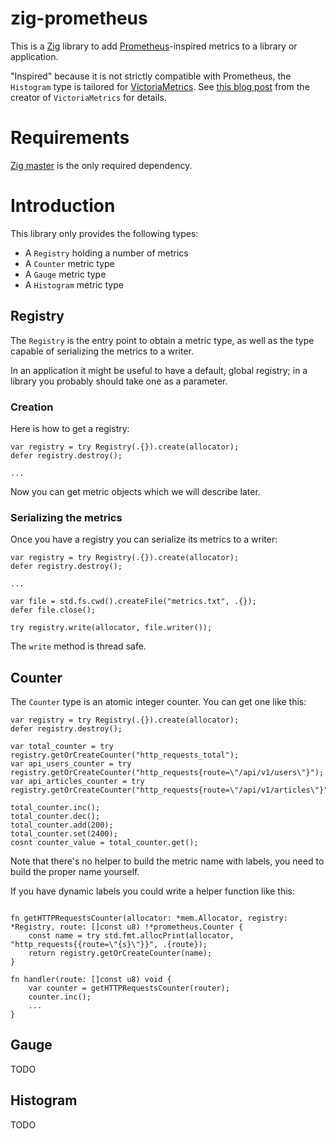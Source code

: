 # zig-prometheus

This is a [Zig](https://ziglang.org/) library to add [Prometheus](https://prometheus.io/docs/concepts/data_model/)-inspired metrics to a library or application.

"Inspired" because it is not strictly compatible with Prometheus, the `Histogram` type is tailored for [VictoriaMetrics](https://github.com/VictoriaMetrics/VictoriaMetrics).
See [this blog post](https://valyala.medium.com/improving-histogram-usability-for-prometheus-and-grafana-bc7e5df0e350) from the creator of `VictoriaMetrics` for details.

# Requirements

[Zig master](https://ziglang.org/download/) is the only required dependency.

# Introduction

This library only provides the following types:
* A `Registry` holding a number of metrics
* A `Counter` metric type
* A `Gauge` metric type
* A `Histogram` metric type

## Registry

The `Registry` is the entry point to obtain a metric type, as well as the type capable of serializing the metrics to a writer.

In an application it might be useful to have a default, global registry; in a library you probably should take one as a parameter.

### Creation

Here is how to get a registry:
```zig
var registry = try Registry(.{}).create(allocator);
defer registry.destroy();

...
```

Now you can get metric objects which we will describe later.

### Serializing the metrics

Once you have a registry you can serialize its metrics to a writer:
```zig
var registry = try Registry(.{}).create(allocator);
defer registry.destroy();

...

var file = std.fs.cwd().createFile("metrics.txt", .{});
defer file.close();

try registry.write(allocator, file.writer());
```

The `write` method is thread safe.

## Counter

The `Counter` type is an atomic integer counter. You can get one like this:

```zig
var registry = try Registry(.{}).create(allocator);
defer registry.destroy();

var total_counter = try registry.getOrCreateCounter("http_requests_total");
var api_users_counter = try registry.getOrCreateCounter("http_requests{route=\"/api/v1/users\"}");
var api_articles_counter = try registry.getOrCreateCounter("http_requests{route=\"/api/v1/articles\"}");

total_counter.inc();
total_counter.dec();
total_counter.add(200);
total_counter.set(2400);
cosnt counter_value = total_counter.get();

```

Note that there's no helper to build the metric name with labels, you need to build the proper name yourself.

If you have dynamic labels you could write a helper function like this:
```zig

fn getHTTPRequestsCounter(allocator: *mem.Allocator, registry: *Registry, route: []const u8) !*prometheus.Counter {
    const name = try std.fmt.allocPrint(allocator, "http_requests{{route=\"{s}\"}}", .{route});
    return registry.getOrCreateCounter(name);
}

fn handler(route: []const u8) void {
    var counter = getHTTPRequestsCounter(router);
    counter.inc();
    ...
}
```

## Gauge

TODO

## Histogram

TODO
